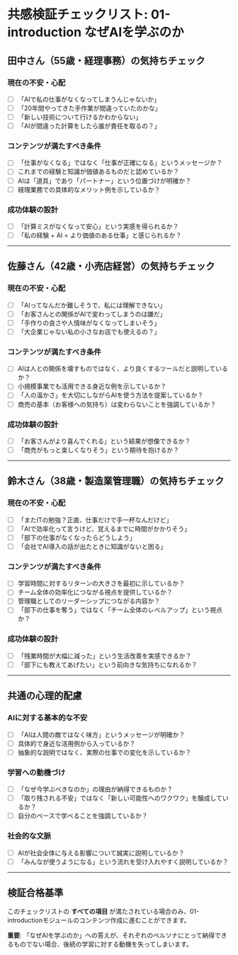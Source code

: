 # 共感検証チェックリスト: 01-introduction なぜAIを学ぶのか

## 田中さん（55歳・経理事務）の気持ちチェック

### 現在の不安・心配  
- [ ] 「AIで私の仕事がなくなってしまうんじゃないか」
- [ ] 「20年間やってきた手作業が間違っていたのかな」
- [ ] 「新しい技術について行けるかわからない」
- [ ] 「AIが間違った計算をしたら誰が責任を取るの？」

### コンテンツが満たすべき条件
- [ ] 「仕事がなくなる」ではなく「仕事が正確になる」というメッセージか？
- [ ] これまでの経験と知識が価値あるものだと認めているか？
- [ ] AIは「道具」であり「パートナー」という位置づけが明確か？
- [ ] 経理業務での具体的なメリット例を示しているか？

### 成功体験の設計
- [ ] 「計算ミスがなくなって安心」という実感を得られるか？
- [ ] 「私の経験 + AI = より価値のある仕事」と感じられるか？

---

## 佐藤さん（42歳・小売店経営）の気持ちチェック

### 現在の不安・心配
- [ ] 「AIってなんだか難しそうで、私には理解できない」
- [ ] 「お客さんとの関係がAIで変わってしまうのは嫌だ」
- [ ] 「手作りの良さや人情味がなくなってしまいそう」
- [ ] 「大企業じゃない私の小さなお店でも使えるの？」

### コンテンツが満たすべき条件
- [ ] AIは人との関係を壊すものではなく、より良くするツールだと説明しているか？
- [ ] 小規模事業でも活用できる身近な例を示しているか？
- [ ] 「人の温かさ」を大切にしながらAIを使う方法を提案しているか？
- [ ] 商売の基本（お客様への気持ち）は変わらないことを強調しているか？

### 成功体験の設計
- [ ] 「お客さんがより喜んでくれる」という結果が想像できるか？
- [ ] 「商売がもっと楽しくなりそう」という期待を抱けるか？

---

## 鈴木さん（38歳・製造業管理職）の気持ちチェック

### 現在の不安・心配
- [ ] 「またITの勉強？正直、仕事だけで手一杯なんだけど」
- [ ] 「AIで効率化って言うけど、覚えるまでに時間がかかりそう」
- [ ] 「部下の仕事がなくなったらどうしよう」
- [ ] 「会社でAI導入の話が出たときに知識がないと困る」

### コンテンツが満たすべき条件
- [ ] 学習時間に対するリターンの大きさを最初に示しているか？
- [ ] チーム全体の効率化につながる視点を提供しているか？
- [ ] 管理職としてのリーダーシップにつながる内容か？
- [ ] 「部下の仕事を奪う」ではなく「チーム全体のレベルアップ」という視点か？

### 成功体験の設計
- [ ] 「残業時間が大幅に減った」という生活改善を実感できるか？
- [ ] 「部下にも教えてあげたい」という前向きな気持ちになれるか？

---

## 共通の心理的配慮

### AIに対する基本的な不安
- [ ] 「AIは人間の敵ではなく味方」というメッセージが明確か？
- [ ] 具体的で身近な活用例から入っているか？
- [ ] 抽象的な説明ではなく、実際の仕事での変化を示しているか？

### 学習への動機づけ
- [ ] 「なぜ今学ぶべきなのか」の理由が納得できるものか？
- [ ] 「取り残される不安」ではなく「新しい可能性へのワクワク」を醸成しているか？
- [ ] 自分のペースで学べることを強調しているか？

### 社会的な文脈
- [ ] AIが社会全体に与える影響について誠実に説明しているか？
- [ ] 「みんなが使うようになる」という流れを受け入れやすく説明しているか？

---

## 検証合格基準

このチェックリストの **すべての項目** が満たされている場合のみ、01-introductionモジュールのコンテンツ作成に進むことができます。

**重要**: 「なぜAIを学ぶのか」への答えが、それぞれのペルソナにとって納得できるものでない場合、後続の学習に対する動機を失ってしまいます。